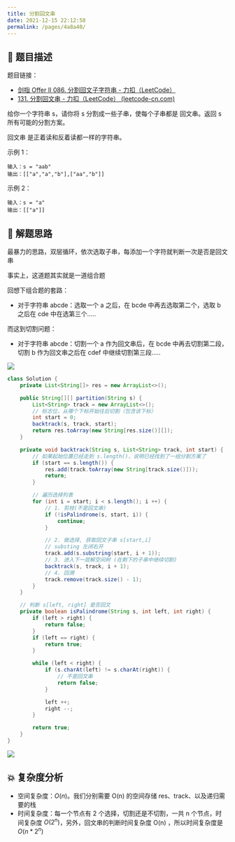 ```yaml
---
title: 分割回文串
date: 2021-12-15 22:12:58
permalink: /pages/4a8a40/
---
```


## 📃 题目描述

题目链接：

- [剑指 Offer II 086. 分割回文子字符串 - 力扣（LeetCode）](https://leetcode.cn/problems/M99OJA/)
- [131. 分割回文串 - 力扣（LeetCode） (leetcode-cn.com)](https://leetcode-cn.com/problems/palindrome-partitioning/)

给你一个字符串 s，请你将 s 分割成一些子串，使每个子串都是 回文串。返回 s 所有可能的分割方案。

回文串 是正着读和反着读都一样的字符串。

示例 1：

```
输入：s = "aab"
输出：[["a","a","b"],["aa","b"]]
```

示例 2：

```
输入：s = "a"
输出：[["a"]]
```

## 🔔 解题思路

最暴力的思路，双层循环，依次选取子串，每添加一个字符就判断一次是否是回文串

事实上，这道题其实就是一道组合题

回想下组合题的套路：

- 对于字符串 abcde：选取一个 a 之后，在 bcde 中再去选取第二个，选取 b 之后在 cde 中在选第三个.....

而这到切割问题：

- 对于字符串 abcde：切割一个 a 作为回文串后，在 bcde 中再去切割第二段，切割 b 作为回文串之后在 cdef 中继续切割第三段.....

![](https://cs-wiki.oss-cn-shanghai.aliyuncs.com/img/20211215223828.png)


```java
class Solution {
    private List<String[]> res = new ArrayList<>();

    public String[][] partition(String s) {
        List<String> track = new ArrayList<>();
        // 标志位，从哪个下标开始往后切割（包含该下标）
        int start = 0;
        backtrack(s, track, start);
        return res.toArray(new String[res.size()][]);
    }

    private void backtrack(String s, List<String> track, int start) {
        // 如果起始位置已经走到 s.length()，说明已经找到了一组分割方案了
        if (start == s.length()) {
            res.add(track.toArray(new String[track.size()]));
            return;
        }

        // 遍历选择列表
        for (int i = start; i < s.length(); i ++) {
            // 1. 剪枝(不是回文串)
            if (!isPalindrome(s, start, i)) {
                continue;
            }

            // 2. 做选择, 获取回文子串 s[start,i]
            // substing 左闭右开
            track.add(s.substring(start, i + 1));
            // 3. 进入下一层解空间树 (在剩下的子串中继续切割)
            backtrack(s, track, i + 1);
            // 4. 回溯
            track.remove(track.size() - 1);
        }
    }

    // 判断 s[left, right] 是否回文
    private boolean isPalindrome(String s, int left, int right) {
        if (left > right) {
            return false;
        }
        if (left == right) {
            return true;
        }

        while (left < right) {
            if (s.charAt(left) != s.charAt(right)) {
                // 不是回文串
                return false;
            }

            left ++;
            right --;
        }

        return true;
    }
}
```

![](https://cs-wiki.oss-cn-shanghai.aliyuncs.com/img/20211215223008.png)

## 💥 复杂度分析

- 空间复杂度：*O*(*n*)。我们分别需要 O(n) 的空间存储 res、track、以及递归需要的栈
- 时间复杂度：每一个节点有 2 个选择，切割还是不切割，一共 n 个节点，时间复杂度 $O(2^n)$，另外，回文串的判断时间复杂度 O(n) ，所以时间复杂度是 $O(n * 2^n)$

